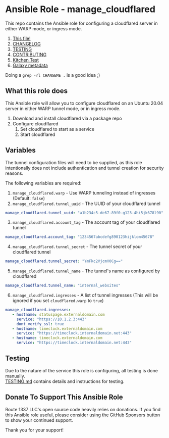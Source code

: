 Ansible Role - manage_cloudflared
==========================
This repo contains the Ansible role for configuring a cloudflared server in either WARP mode, or ingress mode.

1. [This file!](README.md)
2. [CHANGELOG](CHANGELOG.md)
3. [TESTING](TESTING.md)
4. [CONTRIBUTING](CONTRIBUTING.md)
5. [Kitchen Test](.kitchen.yml)
6. [Galaxy metadata](meta/main.yml)

Doing a `grep -rl CHANGEME .` is a good idea ;)

What this role does
-------------------
This Ansible role will allow you to configure cloudflared on an Ubuntu 20.04 server in either WARP tunnel mode, or in ingress mode.

1. Download and install cloudflared via a package repo
2. Configure cloudflared
    1. Set cloudflared to start as a service
    2. Start cloudflared

Variables
---------
The tunnel configuration files will need to be supplied, as this role intentionally does not include authentication and tunnel creation
for security reasons.

The following variables are required:

1. `manage_cloudflared.warp` - Use WARP tunneling instead of ingresses (Default: `false`)
2. `manage_cloudflared.tunnel_uuid` - The UUID of your cloudflared tunnel
```yaml
manage_cloudflared.tunnel_uuid: "a1b234c5-de67-89f0-g123-4hi5jk678l90"
```
3. `manage_cloudflared.account_tag` - The account tag of your cloudflared tunnel
```yaml
manage_cloudflared.account_tag: "1234567abcdefg890123hijklom45678"
```
4. `manage_cloudflared.tunnel_secret` - The tunnel secret of your cloudflared tunnel
```yaml
manage_cloudflared.tunnel_secret: "YmFkc2VjcmV0Cg=="
```
5. `manage_cloudflared.tunnel_name` - The tunnel's name as configured by cloudflared
```yaml
manage_cloudflared.tunnel_name: "internal_websites"
```
6. `manage_cloudflared.ingresses` - A list of tunnel ingresses (This will be ignored if you set `cloudflared.warp` to `true`)
```yaml
manage_cloudflared.ingresses:
   - hostname: statuspage.externaldomain.com
     service: "https://10.1.2.3:443"
     dont_verify_ssl: true
   - hostname: timeclock.externaldomain.com
     service: "https://timeclock.internaldomain.net:443"
   - hostname: timeclock.externaldomain.com
     service: "https://timeclock.internaldomain.net:443"
```

Testing
-------
Due to the nature of the service this role is configuring, all testing is done manually.  
[TESTING.md](TESTING.md) contains details and instructions for testing. 

Donate To Support This Ansible Role
-----------------------------------
Route 1337 LLC's open source code heavily relies on donations. If you find this Ansible role useful, please consider using the GitHub Sponsors button to show your continued support.

Thank you for your support!
